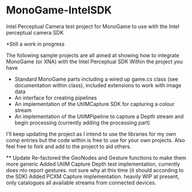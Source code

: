MonoGame-IntelSDK
=================

Intel Perceptual Camera test project for MonoGame to use with the Intel perceptual camera SDK

*Still a work in progress

The following sample projects are all aimed at showing how to integrate MonoGame (or XNA) with the Intel Perceptual SDK
Within the project you have
* Standard MonoGame parts including a wired up game.cs class (see documentation within class), included extensions to work with image data
* An interface for creating pipelines
* An implementation of the UtilMCapture SDK for capturing a colour stream
* An implementation of the UtilMPipeline to capture a Depth stream and begin processing (currently adding the processing part)

I'll keep updating the project as I intend to use the libraries for my own comp entries but the code within is free to use for your own projects.
Also feel free to fork and add to the project to aid others.

** Update
Re-factored the GeoNodes and Gesture functions to make them more generic
Added UtilM Capture Depth test implementation, currently does nto report gestures.  not sure why at this time (it should according to the SDK)
Added PCXM Capture implementation. heavily WIP at present, only catalogues all available streams from connected devices.
